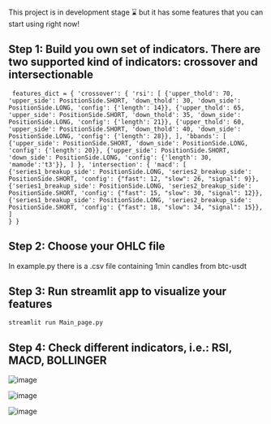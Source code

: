 This project is in development stage ⌛ but it has some features that you can start using right now!


<h2>Step 1: Build you own set of indicators. There are two supported kind of indicators: crossover and intersectionable </h2>

<code> features_dict = {
    'crossover': {
        'rsi': [
            {'upper_thold': 70, 'upper_side': PositionSide.SHORT, 'down_thold': 30, 'down_side': PositionSide.LONG, 'config': {'length': 14}},
            {'upper_thold': 65, 'upper_side': PositionSide.SHORT, 'down_thold': 35, 'down_side': PositionSide.LONG, 'config': {'length': 21}},
            {'upper_thold': 60, 'upper_side': PositionSide.SHORT, 'down_thold': 40, 'down_side': PositionSide.LONG, 'config': {'length': 28}},
        ],
        'bbands': [
            {'upper_side': PositionSide.SHORT, 'down_side': PositionSide.LONG, 'config': {'length': 20}},
            {'upper_side': PositionSide.SHORT, 'down_side': PositionSide.LONG, 'config': {'length': 30, 'mamode':'t3'}},
        ]
    },
    'intersection': {
        'macd': [
            {'series1_breakup_side': PositionSide.LONG, 'series2_breakup_side': PositionSide.SHORT, 'config': {"fast": 12, "slow": 26, "signal": 9}},
            {'series1_breakup_side': PositionSide.LONG, 'series2_breakup_side': PositionSide.SHORT, 'config': {"fast": 15, "slow": 30, "signal": 12}},
            {'series1_breakup_side': PositionSide.LONG, 'series2_breakup_side': PositionSide.SHORT, 'config': {"fast": 18, "slow": 34, "signal": 15}},
        ]
    }
}
</code>

<h2>Step 2: Choose your OHLC file</h2>

In example.py there is a .csv file containing 1min candles from btc-usdt

<h2>Step 3: Run streamlit app to visualize your features</h2>

<code>streamlit run Main_page.py</code>

<h2>Step 4: Check different indicators, i.e.: RSI, MACD, BOLLINGER</h2>

![image](https://user-images.githubusercontent.com/69804854/214636300-10beff0b-4857-41e8-a1c8-b5fc224adb60.png)

![image](https://user-images.githubusercontent.com/69804854/214636464-3399131f-4d38-4c66-9f5a-2addb49038eb.png)

![image](https://user-images.githubusercontent.com/69804854/214636520-1fc1fe23-74c9-4c1a-ba7d-3c4ecb580bf8.png)
